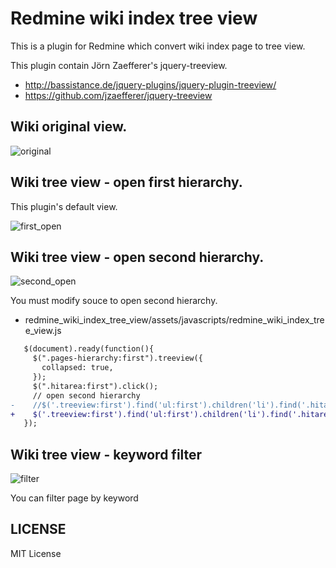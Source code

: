 # Redmine wiki index tree view

This is a plugin for Redmine which convert wiki index page to tree view.

This plugin contain Jörn Zaefferer's jquery-treeview.

- http://bassistance.de/jquery-plugins/jquery-plugin-treeview/
- https://github.com/jzaefferer/jquery-treeview

## Wiki original view.

![original](http://f.st-hatena.com/images/fotolife/b/basyura/20140429/20140429000727.png) 

## Wiki tree view - open first hierarchy.

This plugin's default view.

![first_open](http://f.st-hatena.com/images/fotolife/b/basyura/20140428/20140428235403.png)

## Wiki tree view - open second hierarchy.

![second_open](http://f.st-hatena.com/images/fotolife/b/basyura/20140428/20140428235402.png)

You must modify souce to open second hierarchy.

- redmine_wiki_index_tree_view/assets/javascripts/redmine_wiki_index_tree_view.js

```diff
   $(document).ready(function(){
     $(".pages-hierarchy:first").treeview({
       collapsed: true,
     });
     $(".hitarea:first").click();
     // open second hierarchy
-    //$('.treeview:first').find('ul:first').children('li').find('.hitarea:first').click();
+    $('.treeview:first').find('ul:first').children('li').find('.hitarea:first').click();
   });
```

## Wiki tree view - keyword filter

![filter](http://f.st-hatena.com/images/fotolife/b/basyura/20140429/20140429220347.png)

You can filter page by keyword

## LICENSE

MIT License

